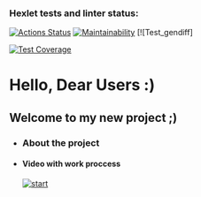 ### Hexlet tests and linter status:
[![Actions Status](https://github.com/QupolTwoTimes/frontend-project-46/workflows/hexlet-check/badge.svg)](https://github.com/QupolTwoTimes/frontend-project-46/actions)
[![Maintainability](https://api.codeclimate.com/v1/badges/a8d6ee366154c48f5fab/maintainability)](https://codeclimate.com/github/QupolTwoTimes/frontend-project-46/maintainability)
[![Test_gendiff]

[![Test Coverage](https://api.codeclimate.com/v1/badges/daac37fde749955f4c93/test_coverage)](https://codeclimate.com/github/QupolTwoTimes/frontend-project-46)




# Hello, Dear Users :)
## Welcome to my new project ;)
* ### About the project

* #### Video with work proccess
    [![start ](https://asciinema.org/a/563490.svg)](https://asciinema.org/a/563490)

   